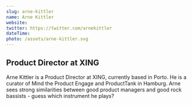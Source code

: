 ```yaml
---
slug: arne-kittler
name: Arne Kittler
website:
twitter: https://twitter.com/arnekittler
dateTime:
photo: /assets/arne-kittler.svg
---
```


## Product Director at XING

Arne Kittler is a Product Director at XING, currently based in Porto. He is a curator of Mind the Product Engage and ProductTank in Hamburg. Arne sees strong similarities between good product managers and good rock bassists - guess which instrument he plays?

